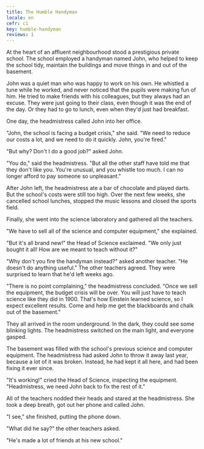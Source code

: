 ```yaml
---
title: The Humble Handyman
locale: en
cefr: c1
key: humble-handyman
reviews: 1
---
```


At the heart of an affluent neighbourhood stood a prestigious private school. The school employed a handyman named John, who helped to keep the school tidy, maintain the buildings and move things in and out of the basement.

John was a quiet man who was happy to work on his own. He whistled a tune while he worked, and never noticed that the pupils were making fun of him. He tried to make friends with his colleagues, but they always had an excuse. They were just going to their class, even though it was the end of the day. Or they had to go to lunch, even when they'd just had breakfast.

One day, the headmistress called John into her office.

"John, the school is facing a budget crisis," she said. "We need to reduce our costs a lot, and we need to do it quickly. John, you're fired."

"But why? Don't I do a good job?" asked John.

"You do," said the headmistress. "But all the other staff have told me that they don't like you. You're unusual, and you whistle too much. I can no longer afford to pay someone so unpleasant."

After John left, the headmistress ate a bar of chocolate and played darts. But the school's costs were still too high. Over the next few weeks, she cancelled school lunches, stopped the music lessons and closed the sports field.

Finally, she went into the science laboratory and gathered all the teachers.

"We have to sell all of the science and computer equipment," she explained.

"But it's all brand new!" the Head of Science exclaimed. "We only just bought it all! How are we meant to teach without it?"

"Why don't you fire the handyman instead?" asked another teacher. "He doesn't do anything useful." The other teachers agreed. They were surprised to learn that he'd left weeks ago.

"There is no point complaining," the headmistress concluded. "Once we sell the equipment, the budget crisis will be over. You will just have to teach science like they did in 1900. That's how Einstein learned science, so I expect excellent results. Come and help me get the blackboards and chalk out of the basement."

They all arrived in the room underground. In the dark, they could see some blinking lights. The headmistress switched on the main light, and everyone gasped.

The basement was filled with the school's previous science and computer equipment. The headmistress had asked John to throw it away last year, because a lot of it was broken. Instead, he had kept it all here, and had been fixing it ever since.

"It's working!" cried the Head of Science, inspecting the equipment. "Headmistress, we need John back to fix the rest of it."

All of the teachers nodded their heads and stared at the headmistress. She took a deep breath, got out her phone and called John.

"I see," she finished, putting the phone down.

"What did he say?" the other teachers asked.

"He's made a lot of friends at his new school."
